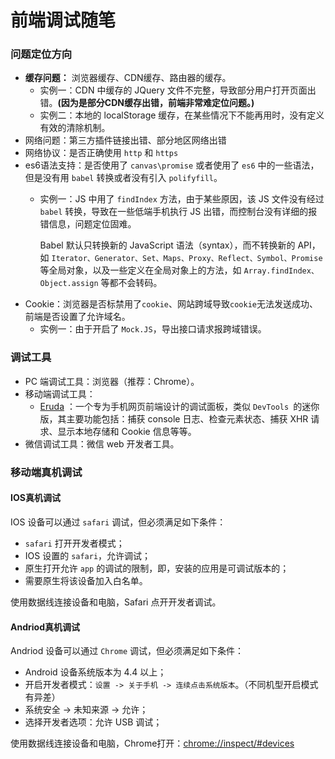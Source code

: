 # 前端调试随笔

### 问题定位方向

* **缓存问题：** 浏览器缓存、CDN缓存、路由器的缓存。
  * 实例一：CDN 中缓存的 JQuery 文件不完整，导致部分用户打开页面出错。**(因为是部分CDN缓存出错，前端非常难定位问题。)**
  * 实例二：本地的 localStorage 缓存，在某些情况下不能再用时，没有定义有效的清除机制。
* 网络问题：第三方插件链接出错、部分地区网络出错
* 网络协议：是否正确使用 `http` 和 `https`
* es6语法支持：是否使用了 `canvas\promise` 或者使用了 `es6` 中的一些语法，但是没有用 `babel` 转换或者没有引入 `polifyfill`。
  * 实例一：JS 中用了 `findIndex` 方法，由于某些原因，该 JS 文件没有经过 `babel` 转换，导致在一些低端手机执行 JS 出错，而控制台没有详细的报错信息，问题定位固难。
  
    Babel 默认只转换新的 JavaScript 语法（syntax），而不转换新的 API，如 `Iterator、Generator、Set、Maps、Proxy、Reflect、Symbol、Promise` 等全局对象，以及一些定义在全局对象上的方法，如 `Array.findIndex、Object.assign` 等都不会转码。
* Cookie：浏览器是否标禁用了`cookie`、网站跨域导致`cookie`无法发送成功、前端是否设置了允许域名。
  * 实例一：由于开启了 `Mock.JS`，导出接口请求报跨域错误。



### 调试工具

* PC 端调试工具：浏览器（推荐：Chrome）。
* 移动端调试工具：
  * [Eruda](https://github.com/liriliri/eruda/blob/master/doc/README_CN.md) ：一个专为手机网页前端设计的调试面板，类似 `DevTools `的迷你版，其主要功能包括：捕获 console 日志、检查元素状态、捕获 XHR 请求、显示本地存储和 Cookie 信息等等。
* 微信调试工具：微信 web 开发者工具。



### 移动端真机调试

#### IOS真机调试

IOS 设备可以通过 `safari` 调试，但必须满足如下条件：

* `safari` 打开开发者模式；
* IOS 设置的 `safari`，允许调试；
* 原生打开允许 `app` 的调试的限制，即，安装的应用是可调试版本的；
* 需要原生将该设备加入白名单。

使用数据线连接设备和电脑，Safari 点开开发者调试。

#### Andriod真机调试

Andriod 设备可以通过 `Chrome` 调试，但必须满足如下条件：

* Android 设备系统版本为 4.4 以上；
* 开启开发者模式：`设置 -> 关于手机 -> 连续点击系统版本`。（不同机型开启模式有异差）
* 系统安全  -> 未知来源 -> 允许；
* 选择开发者选项：允许 USB 调试；

使用数据线连接设备和电脑，Chrome打开：[chrome://inspect/#devices](chrome://inspect/#devices)

